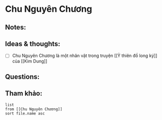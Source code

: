 # Chu Nguyên Chương

## Notes:


## Ideas & thoughts:
- [ ] Chu Nguyên Chương là một nhân vật trong truyện [[Ỷ thiên đồ long ký]] của [[Kim Dung]]
## Questions:


## Tham khảo:
```dataview
list
from [[Chu Nguyên Chương]]
sort file.name asc
```